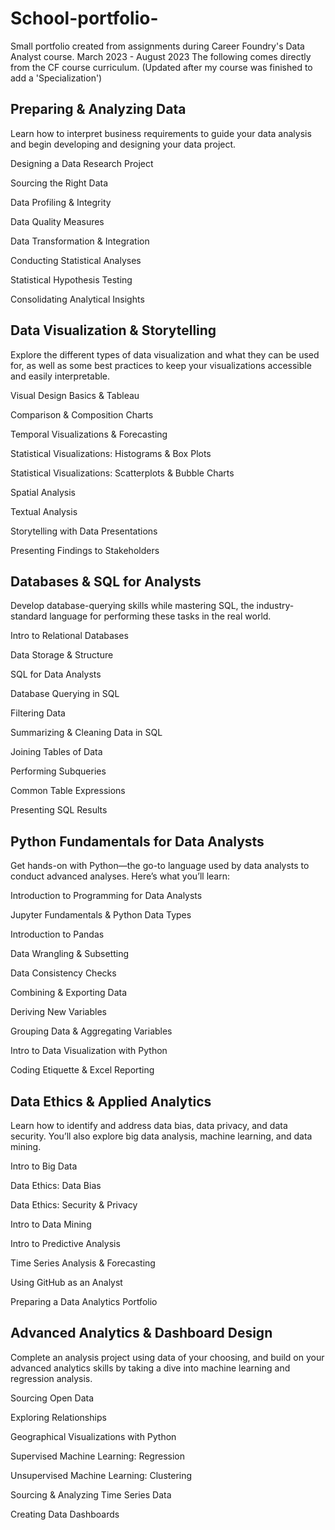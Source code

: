 # School-portfolio-
Small portfolio created from assignments during Career Foundry's Data Analyst course. March 2023 - August 2023
The following comes directly from the CF course curriculum. (Updated after my course was finished to add a 'Specialization') 


## Preparing & Analyzing Data

Learn how to interpret business requirements to guide your data analysis and begin developing and designing your data project. 

Designing a Data Research Project

Sourcing the Right Data

Data Profiling & Integrity

Data Quality Measures

Data Transformation & Integration

Conducting Statistical Analyses

Statistical Hypothesis Testing

Consolidating Analytical Insights


## Data Visualization & Storytelling

Explore the different types of data visualization and what they can be used for, as well as some best practices to keep your visualizations accessible and easily interpretable.

Visual Design Basics & Tableau

Comparison & Composition Charts

Temporal Visualizations & Forecasting

Statistical Visualizations: Histograms & Box Plots

Statistical Visualizations: Scatterplots & Bubble Charts

Spatial Analysis

Textual Analysis

Storytelling with Data Presentations

Presenting Findings to Stakeholders



## Databases & SQL for Analysts

Develop database-querying skills while mastering SQL, the industry-standard language for performing these tasks in the real world.

Intro to Relational Databases

Data Storage & Structure

SQL for Data Analysts

Database Querying in SQL

Filtering Data

Summarizing & Cleaning Data in SQL

Joining Tables of Data

Performing Subqueries

Common Table Expressions

Presenting SQL Results



## Python Fundamentals for Data Analysts

Get hands-on with Python—the go-to language used by data analysts to conduct advanced analyses. Here’s what you’ll learn:

Introduction to Programming for Data Analysts

Jupyter Fundamentals & Python Data Types

Introduction to Pandas

Data Wrangling & Subsetting

Data Consistency Checks

Combining & Exporting Data

Deriving New Variables

Grouping Data & Aggregating Variables

Intro to Data Visualization with Python

Coding Etiquette & Excel Reporting



## Data Ethics & Applied Analytics

Learn how to identify and address data bias, data privacy, and data security. You’ll also explore big data analysis, machine learning, and data mining.

Intro to Big Data

Data Ethics: Data Bias

Data Ethics: Security & Privacy

Intro to Data Mining

Intro to Predictive Analysis

Time Series Analysis & Forecasting

Using GitHub as an Analyst

Preparing a Data Analytics Portfolio



## Advanced Analytics & Dashboard Design

Complete an analysis project using data of your choosing, and build on your advanced analytics skills by taking a dive into machine learning and regression analysis.

Sourcing Open Data

Exploring Relationships

Geographical Visualizations with Python

Supervised Machine Learning: Regression

Unsupervised Machine Learning: Clustering

Sourcing & Analyzing Time Series Data

Creating Data Dashboards
